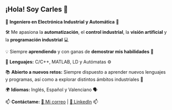 ## ¡Hola! Soy Carles 👋

🚀 __Ingeniero en Electrónica Industrial y Automática__ 🔋

🛠️ Me apasiona la __automatización__, el __control industrial__, la __visión artificial__ y la __programación industrial__ 💻

💡 Siempre __aprendiendo__ y con ganas de __demostrar mis habilidades__ 💪

🤖 __Lenguajes:__ C/C++, MATLAB, LD y Autómatas ⚙️

📚 __Abierto a nuevos retos:__ Siempre dispuesto a aprender nuevos lenguajes y programas, así como a explorar distintos ámbitos industriales 🔧

🌍 __Idiomas:__ Inglés, Español y Valenciano 🗣️

📫 __Contáctame:__ [📧 Mi correo](mailto:carlesbatallersebastia@gmail.com) | [💼 LinkedIn](https://www.linkedin.com/in/carles-bataller) 📫
